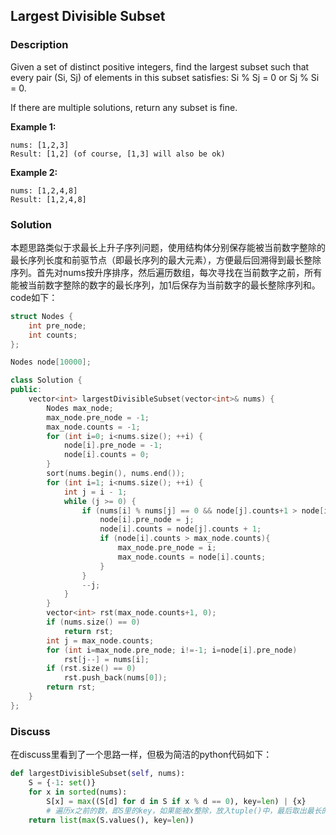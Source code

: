 ## Largest Divisible Subset
### Description
Given a set of distinct positive integers, find the largest subset such that every pair (Si, Sj) of elements in this subset satisfies: Si % Sj = 0 or Sj % Si = 0.

If there are multiple solutions, return any subset is fine.

**Example 1:**

```
nums: [1,2,3]
Result: [1,2] (of course, [1,3] will also be ok)
```

**Example 2:**

```
nums: [1,2,4,8]
Result: [1,2,4,8]
```
### Solution
本题思路类似于求最长上升子序列问题，使用结构体分别保存能被当前数字整除的最长序列长度和前驱节点（即最长序列的最大元素），方便最后回溯得到最长整除序列。首先对nums按升序排序，然后遍历数组，每次寻找在当前数字之前，所有能被当前数字整除的数字的最长序列，加1后保存为当前数字的最长整除序列和。code如下：

```C++
struct Nodes {
    int pre_node;
    int counts;
};

Nodes node[10000];

class Solution {
public:
    vector<int> largestDivisibleSubset(vector<int>& nums) {
        Nodes max_node;
        max_node.pre_node = -1;
        max_node.counts = -1;
        for (int i=0; i<nums.size(); ++i) {
            node[i].pre_node = -1;
            node[i].counts = 0;
        }
        sort(nums.begin(), nums.end());
        for (int i=1; i<nums.size(); ++i) {
            int j = i - 1;
            while (j >= 0) {
                if (nums[i] % nums[j] == 0 && node[j].counts+1 > node[i].counts) {	// 寻找j之前能被nums[j]整除的整数，并且保存得到的新序列长度比当前长度要长
                    node[i].pre_node = j;
                    node[i].counts = node[j].counts + 1;
                    if (node[i].counts > max_node.counts){
                        max_node.pre_node = i;
                        max_node.counts = node[i].counts;
                    }
                }
                --j;
            }
        }
        vector<int> rst(max_node.counts+1, 0);
        if (nums.size() == 0)
            return rst;
        int j = max_node.counts;
        for (int i=max_node.pre_node; i!=-1; i=node[i].pre_node)
            rst[j--] = nums[i];
        if (rst.size() == 0)
            rst.push_back(nums[0]);
        return rst;
    }
};
```

### Discuss
在discuss里看到了一个思路一样，但极为简洁的python代码如下：

```python
def largestDivisibleSubset(self, nums):
    S = {-1: set()}
    for x in sorted(nums):
        S[x] = max((S[d] for d in S if x % d == 0), key=len) | {x}
        # 遍历x之前的数，即S里的key，如果能被x整除，放入tuple()中，最后取出最长的一个序列，加入当前数x，报保存在S中
    return list(max(S.values(), key=len))
```
